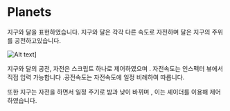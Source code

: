 # Planets

지구와 달을 표현하였습니다. 지구와 달은 각각 다른 속도로 자전하며 달은 지구의 주위를 공전하고있습니다.

![Alt text](./Photos/AC_[20191120-172106].gif)]

지구와 달의 공전, 자전은 스크립트 하나로 제어하였으며 . 자전속도는 인스펙터 뷰에서 직접 입력 가능합니다 .공전속도는 자전속도에 일정 비례하여 따릅니다. 

또한 지구는 자전을 하면서 일정 주기로 밤과 낮이 바뀌며 , 이는 셰이더를 이용해 제어하였습니다.